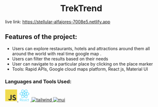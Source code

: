 <h1 align='center'>TrekTrend</h1>

live link: https://stellular-alfajores-7008e5.netlify.app

## Features of the project:
   * Users can explore restaurants, hotels and attractions around them all around the
     world with real time google map .
   * Users can filter the results based on their needs
   * User can navigate to a particular place by clicking on the place marker
   * Tools: Rapid APIs, Google cloud maps platform, React js, Material UI
    
<h3 align="left">Languages and Tools Used:</h3>
<p><a href="https://developer.mozilla.org/en-US/docs/Web/JavaScript" target="_blank" rel="noreferrer"> <img src="https://raw.githubusercontent.com/devicons/devicon/master/icons/javascript/javascript-original.svg" alt="javascript" width="40" height="40"/> </a> <a href="https://reactjs.org/" target="_blank" rel="noreferrer"> <img src="https://raw.githubusercontent.com/devicons/devicon/master/icons/react/react-original-wordmark.svg" alt="react" width="40" height="40"/> </a> <a href="https://tailwindcss.com/" target="_blank" rel="noreferrer"> <img src="https://www.vectorlogo.zone/logos/tailwindcss/tailwindcss-icon.svg" alt="tailwind" width="40" height="40"/> </a> <a href="https://materialui.com/" target="_blank" rel="noreferrer"> <img src="https://w7.pngwing.com/pngs/761/513/png-transparent-material-ui-logo-thumbnail.png" alt="mui" width="40" height="40"/> </a> </p>
